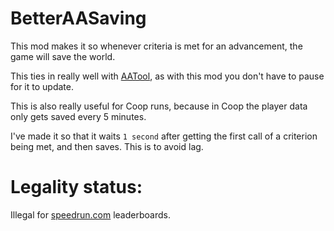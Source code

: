 # BetterAASaving

This mod makes it so whenever criteria is met for an advancement, the game will save the world.

This ties in really well with [AATool](https://github.com/DarwinBaker/AATool), as with this mod you don't have to pause for it to update.

This is also really useful for Coop runs, because in Coop the player data only gets saved every 5 minutes.

I've made it so that it waits `1 second` after getting the first call of a criterion being met, and then saves. This is to avoid lag.

# Legality status:

Illegal for [speedrun.com](https://speedrun.com/mc) leaderboards.
